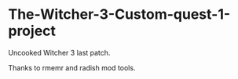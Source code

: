 # The-Witcher-3-Custom-quest-1-project

Uncooked Witcher 3 last patch.

Thanks to rmemr and radish mod tools.
